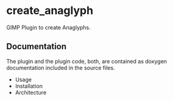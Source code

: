 # create_anaglyph
GIMP Plugin to create Anaglyphs.
## Documentation
The plugin and the plugin code, both, are contained as doxygen documentation included in the source files.
 * Usage
 * Installation
 * Architecture
